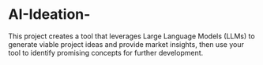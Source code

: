 # AI-Ideation-
This project creates a tool that leverages Large Language Models (LLMs) to generate viable project ideas and provide market insights, then use your tool to identify promising concepts for further development.
